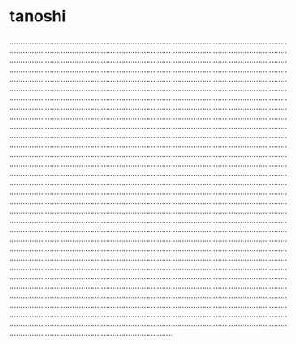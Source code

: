 # tanoshi

.............................................................................................................................................................................................................................................................................................................................................................................................................................................................................................................................................................................................................................................................................................................................................................................................................................................................................................................................................................................................................................................................................................................................................................................................................................................................................................................................................................................................................................................................................................................................................................................................................................................................................................................................................................................................................................................................................................................................................................................................................................................................................................................................................................................................................................................................................................................................................................................................................................................................................................................................................................................................................................................................................................................................................................................................................................................................................................................................................................................................................................................................................................................................................................................................................................................................................................................................................................................................................................................................................................................................................................................................................................................................................................................................................................................................................................................................................................................................................................................................................................................................................